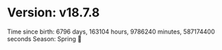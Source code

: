 # Version: v18.7.8
Time since birth: 6796 days, 163104 hours, 9786240 minutes, 587174400 seconds
Season: Spring 🌸
